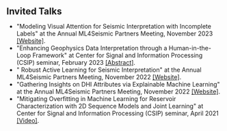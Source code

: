<h1 id="invited-talks"></h1>

<h2 style="margin: 60px 0px 10px;">Invited Talks</h2>

<ul>
<li>
 "Modeling Visual Attention for Seismic Interpretation with Incomplete Labels" at the Annual ML4Seismic Partners Meeting, November 2023 <a href="https://slim.gatech.edu/content/ML4Seismic-Partners-Meeting-Fall-2023">[Website]</a>.
</li>
<li>
 "Enhancing Geophysics Data Interpretation through a Human-in-the-Loop Framework" at Center for Signal and Information Processing (CSIP) seminar, February 2023 <a href="https://www.gatech.edu/event/2023/02/10/csip-seminar-enhancing-geophysics-data-interpretation-through-human-loop-framework">[Abstract]</a>.
</li>
<li>
 "	Robust Active Learning for Seismic Interpretation" at the Annual ML4Seismic Partners Meeting, November 2022 <a href="https://slim.gatech.edu/content/ML4Seismic-Partners-Meeting-Fall-2022">[Website]</a>.
</li>
<li>
 "Gathering Insights on DHI Attributes via Explainable Machine Learning" at the Annual ML4Seismic Partners Meeting, November 2022 <a href="https://slim.gatech.edu/content/ML4Seismic-Partners-Meeting-Fall-2022">[Website]</a>.
</li>
<li>
"Mitigating Overfitting in Machine Learning for Reservoir Characterization with 2D Sequence Models and Joint Learning" at Center for Signal and Information Processing (CSIP) seminar, April 2021 <a href="https://youtu.be/aI3QEfTyWms">[Video]</a>.
</li>
</ul>
